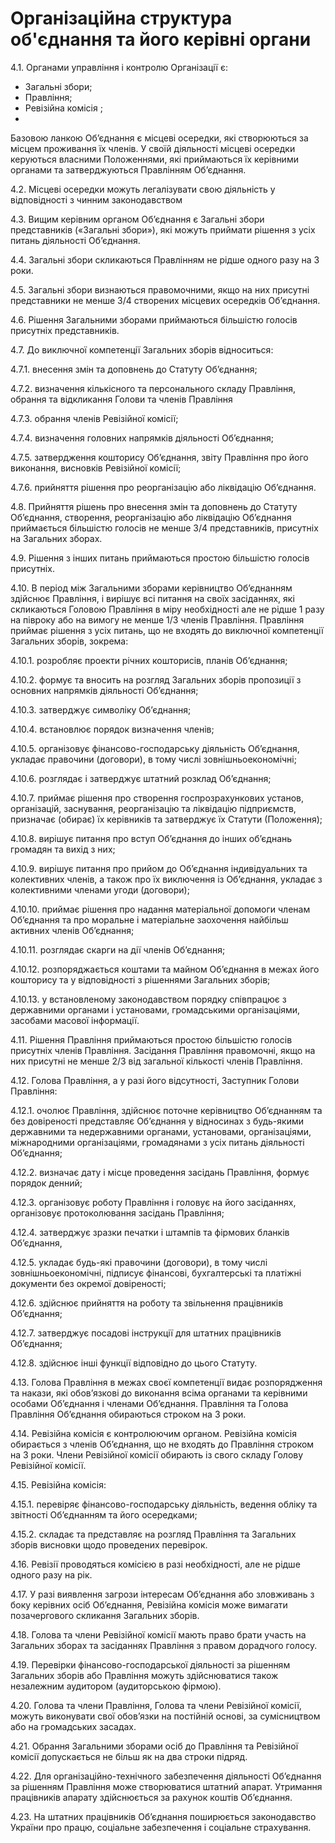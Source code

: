 # Організаційна структура об'єднання та його керівні органи

4.1. Органами управління і контролю Організації є:

- Загальні збори;
- Правління;
- Ревізійна комісія ;
- 
Базовою ланкою Об’єднання є місцеві осередки, які створюються за місцем проживання їх членів. У своїй діяльності місцеві осередки керуються власними Положеннями, які приймаються їх керівними органами та затверджуються Правлінням Об’єднання.


4.2. Місцеві осередки можуть легалізувати свою діяльність у відповідності з чинним законодавством


4.3. Вищим керівним органом Об’єднання є Загальні збори представників («Загальні збори»), які можуть приймати рішення з усіх питань діяльності Об’єднання.


4.4. Загальні збори скликаються Правлінням не рідше одного разу на 3 роки.


4.5. Загальні збори визнаються правомочними, якщо на них присутні представники не менше 3/4 створених місцевих осередків Об’єднання.


4.6. Рішення Загальними зборами приймаються більшістю голосів присутніх представників.


4.7. До виключної компетенції Загальних зборів відноситься:


4.7.1. внесення змін та доповнень до Статуту Об’єднання;


4.7.2. визначення кількісного та персонального складу Правління, обрання та відкликання Голови та членів Правління

4.7.3. обрання членів Ревізійної комісії;


4.7.4. визначення головних напрямків діяльності Об’єднання;


4.7.5. затвердження кошторису Об’єднання, звіту Правління про його виконання, висновків Ревізійної комісії;


4.7.6. прийняття рішення про реорганізацію або ліквідацію Об’єднання.


4.8. Прийняття рішень про внесення змін та доповнень до Статуту Об’єднання, створення, реорганізацію або ліквідацію Об’єднання приймається більшістю голосів не менше 3/4 представників, присутніх на Загальних зборах.


4.9. Рішення з інших питань приймаються простою більшістю голосів присутніх.


4.10. В період між Загальними зборами керівництво Об’єднанням здійснює Правління, і вирішує всі питання на своїх засіданнях, які скликаються Головою Правління в міру необхідності але не рідше 1 разу на півроку або на вимогу не менше 1/3 членів Правління. Правління приймає рішення з усіх питань, що не входять до виключної компетенції Загальних зборів, зокрема:


4.10.1. розробляє проекти річних кошторисів, планів Об’єднання;


4.10.2. формує та вносить на розгляд Загальних зборів пропозиції з основних напрямків діяльності Об’єднання;


4.10.3. затверджує символіку Об’єднання;


4.10.4. встановлює порядок визначення членів;


4.10.5. організовує фінансово-господарську діяльність Об’єднання, укладає правочини (договори), в тому числі зовнішньоекономічні;


4.10.6. розглядає і затверджує штатний розклад Об’єднання;


4.10.7. приймає рішення про створення госпрозрахункових установ, організацій, заснування, реорганізацію та ліквідацію підприємств, призначає (обирає) їх керівників та затверджує їх Статути (Положення);


4.10.8. вирішує питання про вступ Об’єднання до інших об’єднань громадян та вихід з них;


4.10.9. вирішує питання про прийом до Об’єднання індивідуальних та колективних членів, а також про їх виключення із Об’єднання, укладає з колективними членами угоди (договори);


4.10.10. приймає рішення про надання матеріальної допомоги членам Об’єднання та про моральне і матеріальне заохочення найбільш активних членів Об’єднання;


4.10.11. розглядає скарги на дії членів Об’єднання;


4.10.12. розпоряджається коштами та майном Об’єднання в межах його кошторису та у відповідності з рішеннями Загальних зборів;


4.10.13. у встановленому законодавством порядку співпрацює з державними органами і установами, громадськими організаціями, засобами масової інформації.


4.11. Рішення Правління приймаються простою більшістю голосів присутніх членів Правління. Засідання Правління правомочні, якщо на них присутні не менше 2/3 від загальної кількості членів Правління.


4.12. Голова Правління, а у разі його відсутності, Заступник Голови Правління:


4.12.1. очолює Правління, здійснює поточне керівництво Об’єднанням та без довіреності представляє Об’єднання у відносинах з будь-якими державними та недержавними органами, установами, організаціями, міжнародними організаціями, громадянами з усіх питань діяльності Об’єднання;


4.12.2. визначає дату і місце проведення засідань Правління, формує порядок денний;


4.12.3. організовує роботу Правління і головує на його засіданнях, організовує протоколювання засідань Правління;


4.12.4. затверджує зразки печатки і штампів та фірмових бланків Об’єднання,


4.12.5. укладає будь-які правочини (договори), в тому числі зовнішньоекономічні, підписує фінансові, бухгалтерські та платіжні документи без окремої довіреності;


4.12.6. здійснює прийняття на роботу та звільнення працівників Об’єднання;


4.12.7. затверджує посадові інструкції для штатних працівників Об’єднання;


4.12.8. здійснює інші функції відповідно до цього Статуту.


4.13. Голова Правління в межах своєї компетенції видає розпорядження та накази, які обов’язкові до виконання всіма органами та керівними особами Об’єднання і членами Об’єднання. Правління та Голова Правління Об’єднання обираються строком на 3 роки.


4.14. Ревізійна комісія є контролюючим органом. Ревізійна комісія обирається з членів Об’єднання, що не входять до Правління строком на 3 роки. Члени Ревізійної комісії обирають із свого складу Голову Ревізійної комісії.


4.15. Ревізійна комісія:


4.15.1. перевіряє фінансово-господарську діяльність, ведення обліку та звітності Об’єднанням та його осередками;


4.15.2. складає та представляє на розгляд Правління та Загальних зборів висновки щодо проведених перевірок.


4.16. Ревізії проводяться комісією в разі необхідності, але не рідше одного разу на рік.


4.17. У разі виявлення загрози інтересам Об’єднання або зловживань з боку керівних осіб Об’єднання, Ревізійна комісія може вимагати позачергового скликання Загальних зборів.


4.18. Голова та члени Ревізійної комісії мають право брати участь на Загальних зборах та засіданнях Правління з правом дорадчого голосу.


4.19. Перевірки фінансово-господарської діяльності за рішенням Загальних зборів або Правління можуть здійснюватися також незалежним аудитором (аудиторською фірмою).


4.20. Голова та члени Правління, Голова та члени Ревізійної комісії, можуть виконувати свої обов’язки на постійній основі, за сумісництвом або на громадських засадах.


4.21. Обрання Загальними зборами осіб до Правління та Ревізійної комісії допускається не більш як на два строки підряд.


4.22. Для організаційно-технічного забезпечення діяльності Об’єднання за рішенням Правління може створюватися штатний апарат. Утримання працівників апарату здійснюється за рахунок коштів Об’єднання.


4.23. На штатних працівників Об’єднання поширюється законодавство України про працю, соціальне забезпечення і соціальне страхування.
